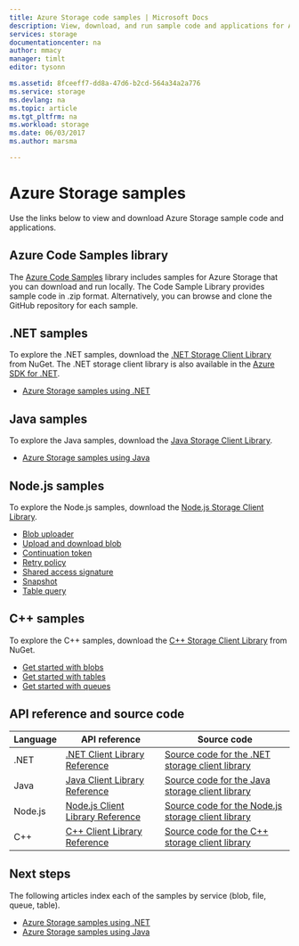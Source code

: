 ```yaml
---
title: Azure Storage code samples | Microsoft Docs
description: View, download, and run sample code and applications for Azure Storage. Discover getting started samples for blobs, queues, tables, and files, using the .NET, Java, Node.js, and C++ storage client libraries.
services: storage
documentationcenter: na
author: mmacy
manager: timlt
editor: tysonn

ms.assetid: 8fceeff7-dd8a-47d6-b2cd-564a34a2a776
ms.service: storage
ms.devlang: na
ms.topic: article
ms.tgt_pltfrm: na
ms.workload: storage
ms.date: 06/03/2017
ms.author: marsma

---
```

# Azure Storage samples

Use the links below to view and download Azure Storage sample code and applications.

## Azure Code Samples library
The [Azure Code Samples](https://azure.microsoft.com/documentation/samples/?service=storage) library includes samples for Azure Storage that you can download and run locally. The Code Sample Library provides sample code in .zip format. Alternatively, you can browse and clone the GitHub repository for each sample.

<!--## Getting started samples-->
<!-- after our quick starts are available, replace this link with a link to one of those. 
Had to remove this article, it refers to the VS quickstarts, and they've stopped publishing them. Robin --> 
<!--* [Get started with Azure Storage in five minutes](storage-getting-started-guide.md)
* [Visual Studio Quick Starts for Azure Storage](https://github.com/Azure/azure-storage-net/tree/master/Samples/GettingStarted/VisualStudioQuickStarts)
-->

## .NET samples
To explore the .NET samples, download the [.NET Storage Client Library](https://www.nuget.org/packages/WindowsAzure.Storage/) from NuGet. The .NET storage client library is also available in the [Azure SDK for .NET](https://azure.microsoft.com/downloads/).

* [Azure Storage samples using .NET](storage-samples-dotnet.md)

## Java samples
To explore the Java samples, download the [Java Storage Client Library](https://github.com/azure/azure-storage-java).

* [Azure Storage samples using Java](storage-samples-java.md)

## Node.js samples
To explore the Node.js samples, download the [Node.js Storage Client Library](https://github.com/Azure/azure-storage-node).

* [Blob uploader](https://github.com/Azure/azure-storage-node/tree/master/examples/blobuploader)
* [Upload and download blob](https://github.com/Azure/azure-storage-node/blob/master/examples/samples/blobuploaddownloadsample.js)
* [Continuation token](https://github.com/Azure/azure-storage-node/blob/master/examples/samples/continuationsample.js)
* [Retry policy](https://github.com/Azure/azure-storage-node/blob/master/examples/samples/retrypolicysample.js)
* [Shared access signature](https://github.com/Azure/azure-storage-node/blob/master/examples/samples/sassample.js)
* [Snapshot](https://github.com/Azure/azure-storage-node/blob/master/examples/samples/snapshotsample.js)
* [Table query](https://github.com/Azure/azure-storage-node/blob/master/examples/samples/tablequerysample.js)

## C++ samples
To explore the C++ samples, download the [C++ Storage Client Library](https://www.nuget.org/packages/wastorage/) from NuGet.

* [Get started with blobs](https://github.com/Azure/azure-storage-cpp/tree/master/Microsoft.WindowsAzure.Storage/samples/BlobsGettingStarted)
* [Get started with tables](https://github.com/Azure/azure-storage-cpp/tree/master/Microsoft.WindowsAzure.Storage/samples/TablesGettingStarted)
* [Get started with queues](https://github.com/Azure/azure-storage-cpp/tree/master/Microsoft.WindowsAzure.Storage/samples/QueuesGettingStarted)

## API reference and source code

| Language | API reference | Source code |
|----------|---------------|-------------|
| .NET | [.NET Client Library Reference](https://msdn.microsoft.com/library/azure/mt347887.aspx) | [Source code for the .NET storage client library](https://github.com/Azure/azure-storage-net) |
| Java | [Java Client Library Reference](https://docs.microsoft.com/java/api/overview/azure/storage) | [Source code for the Java storage client library](https://github.com/azure/azure-storage-java) |
| Node.js | [Node.js Client Library Reference](http://azure.github.io/azure-storage-node) | [Source code for the Node.js storage client library](https://github.com/Azure/azure-storage-node) |
| C++ | [C++ Client Library Reference](http://azure.github.io/azure-storage-cpp/) | [Source code for the C++ storage client library](https://github.com/Azure/azure-storage-cpp)|

## Next steps

The following articles index each of the samples by service (blob, file, queue, table).

* [Azure Storage samples using .NET](storage-samples-dotnet.md)
* [Azure Storage samples using Java](storage-samples-java.md)